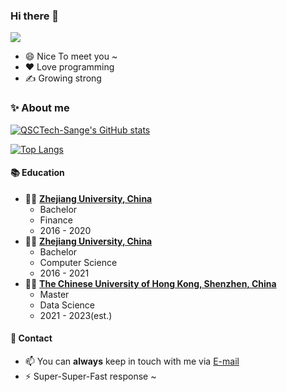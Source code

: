 ### Hi there 👋
 ![](https://visitor-badge.laobi.icu/badge?page_id=QSCTech-Sange.visitor-badge)

- 😄 Nice To meet you ~
- ❤️ Love programming  
- ✍️ Growing strong

### ✨ About me 
[![QSCTech-Sange's GitHub stats](https://github-readme-stats.vercel.app/api?username=QSCTech-Sange&count_private=true&theme=dracula&show_icons=true)](https://github.com/anuraghazra/github-readme-stats)


[![Top Langs](https://github-readme-stats.vercel.app/api/top-langs/?username=QSCTech-Sange&theme=dracula&hide=HTML&layout=compact)](https://github.com/anuraghazra/github-readme-stats)

#### :books: Education
- 👨‍🎓 [**Zhejiang University, China**](http://www.zju.edu.cn/)
  - Bachelor
  - Finance 
  - 2016 - 2020
- 👨‍🎓 [**Zhejiang University, China**](http://www.zju.edu.cn/)
  - Bachelor
  - Computer Science 
  - 2016 - 2021
- 👨‍🎓 [**The Chinese University of Hong Kong, Shenzhen, China**](https://www.cuhk.edu.cn/)
  - Master
  - Data Science
  - 2021 - 2023(est.)

#### :love_letter: Contact
- 📫 You can **always** keep in touch with me via [E-mail](mailto:3160105521@zju.edu.cn)
- ⚡ Super-Super-Fast response ~
